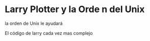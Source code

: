 # Larry Plotter y la Orde n del Unix 

la orden de Unix le ayudará

El código de larry cada vez mas complejo

